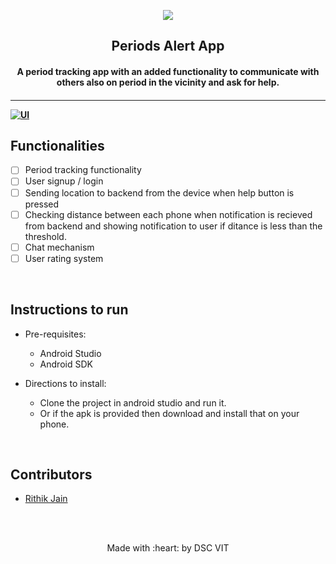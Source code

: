 <p align="center">
	<img src="https://user-images.githubusercontent.com/30529572/72455010-fb38d400-37e7-11ea-9c1e-8cdeb5f5906e.png" />
	<h2 align="center"> Periods Alert App </h2>
	<h4 align="center"> A period tracking app with an added functionality to communicate with others also on period in the vicinity and ask for help. <h4>
</p>

--- 
  [![UI ](https://img.shields.io/badge/User%20Interface-Link%20to%20UI-orange?style=flat-square&logo=appveyor)](INSERT_UI_LINK_HERE)


## Functionalities
- [ ]  Period tracking functionality
- [ ]  User signup / login 
- [ ]  Sending location to backend from the device when help button is pressed
- [ ]  Checking distance between each phone when notification is recieved from backend and showing notification to user if ditance is less than the threshold.
- [ ]  Chat mechanism
- [ ]  User rating system

<br>


## Instructions to run

* Pre-requisites:
	-  Android Studio
	-  Android SDK

* Directions to install: 
	-  Clone the project in android studio and run it.
	-  Or if the apk is provided then download and install that on your phone.

<br>

## Contributors

* [ Rithik Jain ](https://github.com/rithikjain)



<br>
<br>

<p align="center">
	Made with :heart: by DSC VIT
</p>

